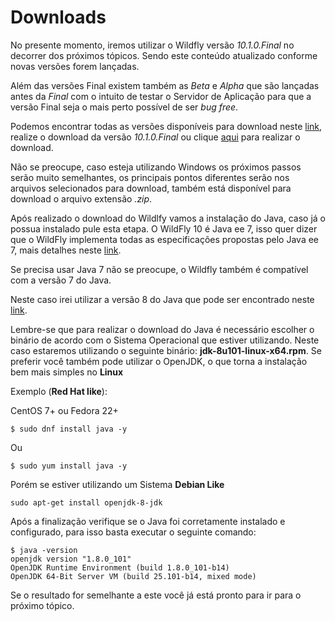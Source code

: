 # Downloads

No presente momento, iremos utilizar o Wildfly versão _10.1.0.Final_ no decorrer dos próximos tópicos. Sendo este conteúdo atualizado conforme novas versões forem lançadas.

Além das versões Final existem também as _Beta_ e _Alpha_ que são lançadas antes da _Final_ com o intuito de testar o Servidor de Aplicação para que a versão Final seja o mais perto possível de ser _bug free_.

Podemos encontrar todas as versões disponíveis para download neste [link](http://wildfly.org/downloads/), realize o download da versão _10.1.0.Final_ ou clique [aqui](http://download.jboss.org/wildfly/10.0.0.Final/wildfly-10.0.0.Final.tar.gz) para realizar o download.

Não se preocupe, caso esteja utilizando Windows os próximos passos serão muito semelhantes, os principais pontos diferentes serão nos arquivos selecionados para download, também está disponível para download o arquivo extensão _.zip_.

Após realizado o download do Wildlfy vamos a instalação do Java, caso já o possua instalado pule esta etapa. O WildFly 10 é Java ee 7, isso quer dizer que o WildFly implementa todas as especificações propostas pelo Java ee 7, mais detalhes neste [link](https://docs.oracle.com/javaee/7/api/toc.htm).

Se precisa usar Java 7 não se preocupe, o Wildfly também é compatível com a versão 7 do Java.

Neste caso irei utilizar a versão 8 do Java que pode ser encontrado neste [link](http://www.oracle.com/technetwork/java/javase/downloads/jdk8-downloads-2133151.html).

Lembre-se que para realizar o download do Java é necessário escolher o binário de acordo com o Sistema Operacional que estiver utilizando. Neste caso estaremos utilizando o seguinte binário: **jdk-8u101-linux-x64.rpm**. Se preferir você também pode utilizar o OpenJDK, o que torna a instalação bem mais simples no **Linux**

Exemplo \(**Red Hat like**\):

CentOS 7+ ou Fedora 22+

```
$ sudo dnf install java -y
```

Ou

```
$ sudo yum install java -y
```

Porém se estiver utilizando um Sistema **Debian Like**

```
sudo apt-get install openjdk-8-jdk
```

Após a finalização verifique se o Java foi corretamente instalado e configurado, para isso basta executar o seguinte comando:

```
$ java -version
openjdk version "1.8.0_101"
OpenJDK Runtime Environment (build 1.8.0_101-b14)
OpenJDK 64-Bit Server VM (build 25.101-b14, mixed mode)
```

Se o resultado for semelhante a este você já está pronto para ir para o próximo tópico.

